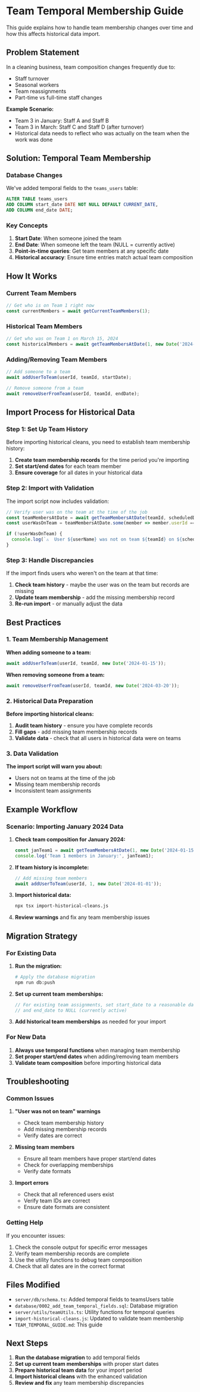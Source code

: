 # Team Temporal Membership Guide

This guide explains how to handle team membership changes over time and how this affects historical data import.

## Problem Statement

In a cleaning business, team composition changes frequently due to:
- Staff turnover
- Seasonal workers
- Team reassignments
- Part-time vs full-time staff changes

**Example Scenario:**
- Team 3 in January: Staff A and Staff B
- Team 3 in March: Staff C and Staff D (after turnover)
- Historical data needs to reflect who was actually on the team when the work was done

## Solution: Temporal Team Membership

### Database Changes

We've added temporal fields to the `teams_users` table:

```sql
ALTER TABLE teams_users 
ADD COLUMN start_date DATE NOT NULL DEFAULT CURRENT_DATE,
ADD COLUMN end_date DATE;
```

### Key Concepts

1. **Start Date**: When someone joined the team
2. **End Date**: When someone left the team (NULL = currently active)
3. **Point-in-time queries**: Get team members at any specific date
4. **Historical accuracy**: Ensure time entries match actual team composition

## How It Works

### Current Team Members
```javascript
// Get who is on Team 1 right now
const currentMembers = await getCurrentTeamMembers(1);
```

### Historical Team Members
```javascript
// Get who was on Team 1 on March 15, 2024
const historicalMembers = await getTeamMembersAtDate(1, new Date('2024-03-15'));
```

### Adding/Removing Team Members
```javascript
// Add someone to a team
await addUserToTeam(userId, teamId, startDate);

// Remove someone from a team
await removeUserFromTeam(userId, teamId, endDate);
```

## Import Process for Historical Data

### Step 1: Set Up Team History

Before importing historical cleans, you need to establish team membership history:

1. **Create team membership records** for the time period you're importing
2. **Set start/end dates** for each team member
3. **Ensure coverage** for all dates in your historical data

### Step 2: Import with Validation

The import script now includes validation:

```javascript
// Verify user was on the team at the time of the job
const teamMembersAtDate = await getTeamMembersAtDate(teamId, scheduledDate);
const userWasOnTeam = teamMembersAtDate.some(member => member.userId === userId);

if (!userWasOnTeam) {
  console.log(`⚠️  User ${userName} was not on team ${teamId} on ${scheduledDate}`);
}
```

### Step 3: Handle Discrepancies

If the import finds users who weren't on the team at that time:

1. **Check team history** - maybe the user was on the team but records are missing
2. **Update team membership** - add the missing membership record
3. **Re-run import** - or manually adjust the data

## Best Practices

### 1. Team Membership Management

**When adding someone to a team:**
```javascript
await addUserToTeam(userId, teamId, new Date('2024-01-15'));
```

**When removing someone from a team:**
```javascript
await removeUserFromTeam(userId, teamId, new Date('2024-03-20'));
```

### 2. Historical Data Preparation

**Before importing historical cleans:**

1. **Audit team history** - ensure you have complete records
2. **Fill gaps** - add missing team membership records
3. **Validate data** - check that all users in historical data were on teams

### 3. Data Validation

**The import script will warn you about:**
- Users not on teams at the time of the job
- Missing team membership records
- Inconsistent team assignments

## Example Workflow

### Scenario: Importing January 2024 Data

1. **Check team composition for January 2024:**
   ```javascript
   const janTeam1 = await getTeamMembersAtDate(1, new Date('2024-01-15'));
   console.log('Team 1 members in January:', janTeam1);
   ```

2. **If team history is incomplete:**
   ```javascript
   // Add missing team members
   await addUserToTeam(userId, 1, new Date('2024-01-01'));
   ```

3. **Import historical data:**
   ```bash
   npx tsx import-historical-cleans.js
   ```

4. **Review warnings** and fix any team membership issues

## Migration Strategy

### For Existing Data

1. **Run the migration:**
   ```bash
   # Apply the database migration
   npm run db:push
   ```

2. **Set up current team memberships:**
   ```javascript
   // For existing team assignments, set start_date to a reasonable date
   // and end_date to NULL (currently active)
   ```

3. **Add historical team memberships** as needed for your import

### For New Data

1. **Always use temporal functions** when managing team membership
2. **Set proper start/end dates** when adding/removing team members
3. **Validate team composition** before importing historical data

## Troubleshooting

### Common Issues

1. **"User was not on team" warnings**
   - Check team membership history
   - Add missing membership records
   - Verify dates are correct

2. **Missing team members**
   - Ensure all team members have proper start/end dates
   - Check for overlapping memberships
   - Verify date formats

3. **Import errors**
   - Check that all referenced users exist
   - Verify team IDs are correct
   - Ensure date formats are consistent

### Getting Help

If you encounter issues:
1. Check the console output for specific error messages
2. Verify team membership records are complete
3. Use the utility functions to debug team composition
4. Check that all dates are in the correct format

## Files Modified

- `server/db/schema.ts`: Added temporal fields to teamsUsers table
- `database/0002_add_team_temporal_fields.sql`: Database migration
- `server/utils/teamUtils.ts`: Utility functions for temporal queries
- `import-historical-cleans.js`: Updated to validate team membership
- `TEAM_TEMPORAL_GUIDE.md`: This guide

## Next Steps

1. **Run the database migration** to add temporal fields
2. **Set up current team memberships** with proper start dates
3. **Prepare historical team data** for your import period
4. **Import historical cleans** with the enhanced validation
5. **Review and fix** any team membership discrepancies 